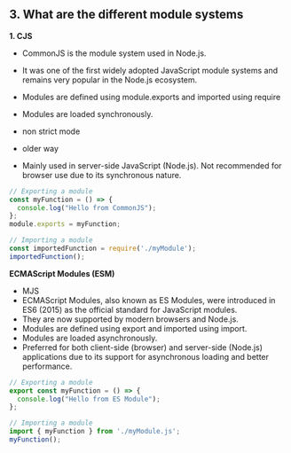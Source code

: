 ## 3. What are the different module systems


**1. CJS**

- CommonJS is the module system used in Node.js.
- It was one of the first widely adopted JavaScript module systems and remains very popular in the Node.js ecosystem.
- Modules are defined using module.exports and imported using require
- Modules are loaded synchronously.
- non strict mode
- older way

- Mainly used in server-side JavaScript (Node.js). Not recommended for browser use due to its synchronous nature.

```js
// Exporting a module
const myFunction = () => {
  console.log("Hello from CommonJS");
};
module.exports = myFunction;

// Importing a module
const importedFunction = require('./myModule');
importedFunction();

```


**ECMAScript Modules (ESM)**

- MJS
- ECMAScript Modules, also known as ES Modules, were introduced in ES6 (2015) as the official standard for JavaScript modules.
- They are now supported by modern browsers and Node.js.
- Modules are defined using export and imported using import.
- Modules are loaded asynchronously.
- Preferred for both client-side (browser) and server-side (Node.js) applications due to its support for asynchronous loading and better performance.

```js
// Exporting a module
export const myFunction = () => {
  console.log("Hello from ES Module");
};

// Importing a module
import { myFunction } from './myModule.js';
myFunction();
```
